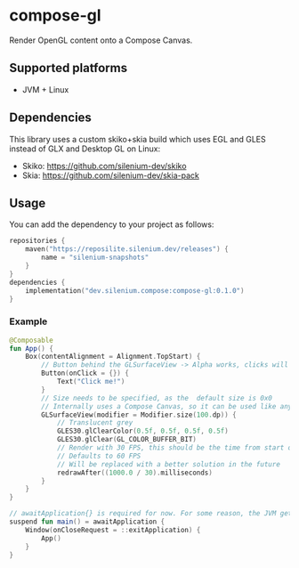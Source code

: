 # compose-gl

Render OpenGL content onto a Compose Canvas.

## Supported platforms

- JVM + Linux

## Dependencies

This library uses a custom skiko+skia build which uses EGL and GLES instead of GLX and Desktop GL on Linux:

- Skiko: https://github.com/silenium-dev/skiko
- Skia: https://github.com/silenium-dev/skia-pack

## Usage

You can add the dependency to your project as follows:

```kotlin
repositories {
    maven("https://reposilite.silenium.dev/releases") {
        name = "silenium-snapshots"
    }
}
dependencies {
    implementation("dev.silenium.compose:compose-gl:0.1.0")
}
```

### Example

```kotlin
@Composable
fun App() {
    Box(contentAlignment = Alignment.TopStart) {
        // Button behind the GLSurfaceView -> Alpha works, clicks will be passed through
        Button(onClick = {}) {
            Text("Click me!")
        }
        // Size needs to be specified, as the  default size is 0x0
        // Internally uses a Compose Canvas, so it can be used like any other Composable
        GLSurfaceView(modifier = Modifier.size(100.dp)) {
            // Translucent grey
            GLES30.glClearColor(0.5f, 0.5f, 0.5f, 0.5f)
            GLES30.glClear(GL_COLOR_BUFFER_BIT)
            // Render with 30 FPS, this should be the time from start of frame n to frame n+1, the internal logic subtracts render time and other delays
            // Defaults to 60 FPS
            // Will be replaced with a better solution in the future
            redrawAfter((1000.0 / 30).milliseconds)
        }
    }
}

// awaitApplication{} is required for now. For some reason, the JVM gets stuck on shutdown, when using application{}.
suspend fun main() = awaitApplication {
    Window(onCloseRequest = ::exitApplication) {
        App()
    }
}
```
